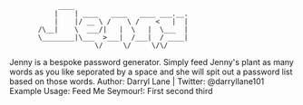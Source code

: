                 ____
               |    | ____   ____   ____ ___.__.
               |    |/ __ \ /    \ /    <   |  |
           /\__|    \  ___/|   |  \   |  \___  |
           \________|\___  >___|  /___|  / ____|
                         \/     \/     \/\/
 Jenny is a bespoke password generator.
 Simply feed Jenny's plant as many words as you like seporated by a
 space and she will spit out a password list based on those words.
             Author: Darryl Lane  |  Twitter: @darryllane101
 Example Usage:
              Feed Me Seymour!: First second third
